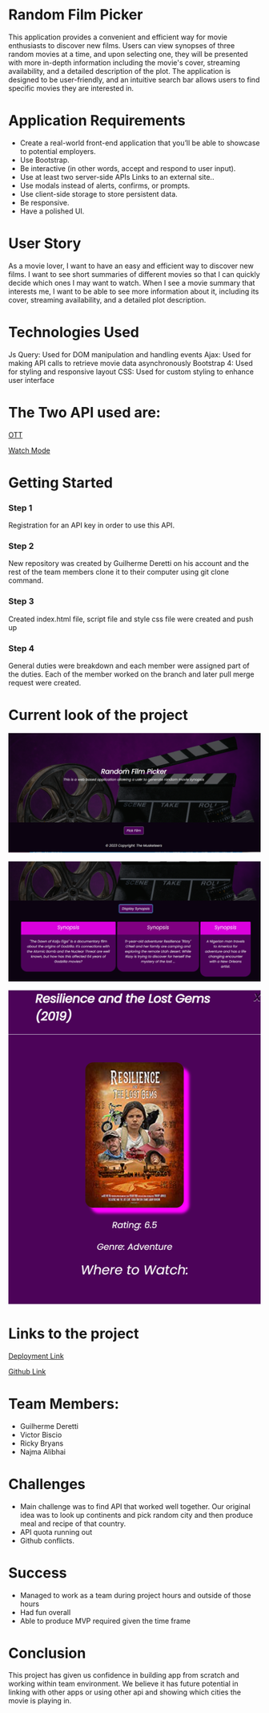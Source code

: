 # Random Film Picker

This application provides a convenient and efficient way for movie enthusiasts to discover new films. Users can view synopses of three random movies at a time, and upon selecting one, they will be presented with more in-depth information including the movie's cover, streaming availability, and a detailed description of the plot. The application is designed to be user-friendly, and an intuitive search bar allows users to find specific movies they are interested in.


# Application Requirements

* Create a real-world front-end application that you’ll be able to showcase to potential employers. 
* Use Bootstrap.
* Be interactive (in other words, accept and respond to user input).
* Use at least two server-side APIs Links to an external site..
* Use modals instead of alerts, confirms, or prompts.
* Use client-side storage to store persistent data.
* Be responsive.
* Have a polished UI.

# User Story

As a movie lover, I want to have an easy and efficient way to discover new films. I want to see short summaries of different movies so that I can quickly decide which ones I may want to watch. When I see a movie summary that interests me, I want to be able to see more information about it, including its cover, streaming availability, and a detailed plot description.

# Technologies Used

Js Query: Used for DOM manipulation and handling events
Ajax: Used for making API calls to retrieve movie data asynchronously
Bootstrap 4: Used for styling and responsive layout
CSS: Used for custom styling to enhance user interface

# The Two API used are:

[OTT](https://rapidapi.com/gox-ai-gox-ai-default/api/ott-details)

[Watch Mode](https://watchmode.p.rapidapi.com)

# Getting Started

### Step 1

Registration for an API key in order to use this API.

### Step 2

New repository was created by Guilherme Deretti on his account and the rest of the team members clone it to their computer using git clone command.

### Step 3

Created index.html file, script file and style css file were created and push up

### Step 4

General duties were breakdown and each member were assigned part of the duties. Each of the member worked on the branch and later pull merge request were created. 


# Current look of the project

![On Loading](./assets/images/onload.png)


![upon clicking Pick Film](./assets/images/clickingpickfilm.png)


![Clicking Synopsis](./assets/images/modal.png)

# Links to the project

[Deployment Link](https://guilhermederetti.github.io/Random-Film-Picker/)

[Github Link](https://guilhermederetti.github.io/Random-Film-Picker/)


# Team Members:

* Guilherme Deretti
* Victor Biscio
* Ricky Bryans
* Najma Alibhai

# Challenges

* Main challenge was to find API that worked well together. Our original idea was to look up continents and pick random city and then produce meal and recipe of that country.
* API quota running out
* Github conflicts.

# Success

* Managed to work as a team during project hours and outside of those hours
* Had fun overall
* Able to produce MVP required given the time frame

# Conclusion

This project has given us confidence in building app from scratch and working within team environment. We believe it has future potential in linking with other apps or using other api and showing which cities the movie is playing in. 
    

